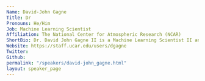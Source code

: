 ```yaml
---
Name: David-John Gagne
Title: Dr
Pronouns: He/Him
Job: Machine Learning Scientist
Affiliation: The National Center for Atmospheric Research (NCAR)
ShortBio: Dr. David John Gagne II is a Machine Learning Scientist II and head of the Machine Integration and Learning for Earth Systems group at the National Center for Atmospheric Research (NCAR) in Boulder, Colorado. His research focuses on developing machine learning systems to improve the prediction and understanding of high impact weather and to enhance weather and climate models. He received his Ph.D. in meteorology from the University of Oklahoma in 2016 and completed an Advanced Study Program postdoctoral fellowship at NCAR in 2018. He has collaborated with interdisciplinary teams to develop and evaluate machine learning systems for high impact weather and emulation of atmospheric processes. He is a senior leader of the NSF AI Institute on Trustworthy AI for Weather, Climate, and Coastal Oceanography (AI2ES) and senior personnel for the NSF LEAP Science and Technology Center. He has led summer schools, short courses, and hackathons on AI for Earth System Science, chaired the American Meteorological Society Artificial Intelligence Committee, and serves as an editor for the journal AI for the Earth Systems.
Website: https://staff.ucar.edu/users/dgagne
Twitter: 
Github: 
permalink: "/speakers/david-john_gagne.html"
layout: speaker_page
---
```


